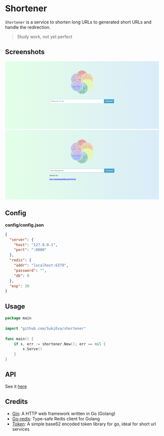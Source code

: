 # Shortener

`Shortener` is a service to shorten long URLs to generated short URLs and handle the redirection.

> Study work, not yet perfect

## Screenshots

<img src="docs/imgs/before.png"/>
<img src="docs/imgs/after.png"/>

## Config

**config/config.json**

```json
{
  "server": {
    "host": "127.0.0.1",
    "port": ":8080"
  },
  "redis": {
    "addr": "localhost:6379",
    "password": "",
    "db": 0
  },
  "exp": 30
}
```

## Usage

```go
package main

import "github.com/SukiEva/shortener"

func main() {
	if s, err := shortener.New(); err == nil {
		s.Serve()
	}
}
```

## API

See it [here](docs/API.md)

## Credits

- [Gin](https://github.com/gin-gonic/gin): A HTTP web framework written in Go (Golang)
- [Go-redis](https://github.com/go-redis/redis): Type-safe Redis client for Golang
- [Token](https://github.com/marksalpeter/token/): A simple base62 encoded token library for go, ideal for short url services
